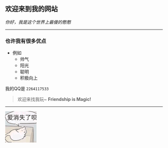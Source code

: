 ## 欢迎来到我的网站

*你好，我是这个世界上最傻的憨憨*

---

### 也许我有很多优点

- 例如
  - 帅气
  - 阳光
  - 聪明
  - 积极向上

我的QQ是 `2264117533`

> 欢迎来找我玩~
> **Friendship is Magic!**

---

![我的图片](./icons/myicon1.gif)
